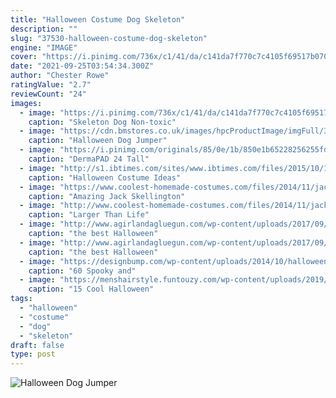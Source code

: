 ```yaml
---
title: "Halloween Costume Dog Skeleton"
description: ""
slug: "37530-halloween-costume-dog-skeleton"
engine: "IMAGE"
cover: "https://i.pinimg.com/736x/c1/41/da/c141da7f770c7c4105f69517b070269e--dog-halloween-halloween-party.jpg"
date: "2021-09-25T03:54:34.300Z"
author: "Chester Rowe"
ratingValue: "2.7"
reviewCount: "24"
images:
  - image: "https://i.pinimg.com/736x/c1/41/da/c141da7f770c7c4105f69517b070269e--dog-halloween-halloween-party.jpg"
    caption: "Skeleton Dog Non-toxic"
  - image: "https://cdn.bmstores.co.uk/images/hpcProductImage/imgFull/348634-348635-halloween-skeleton-dog-jumper-2.jpg"
    caption: "Halloween Dog Jumper"
  - image: "https://i.pinimg.com/originals/85/0e/1b/850e1b65228256255fdff4e5ee8eacbc.jpg"
    caption: "DermaPAD 24 Tall"
  - image: "http://s1.ibtimes.com/sites/www.ibtimes.com/files/2015/10/15/dog-dressed-halloween.jpg"
    caption: "Halloween Costume Ideas"
  - image: "https://www.coolest-homemade-costumes.com/files/2014/11/jack-skellington-nightmare-before-christmas-130329.jpeg"
    caption: "Amazing Jack Skellington"
  - image: "http://www.coolest-homemade-costumes.com/files/2014/11/jack-skellington-from-the-nightmare-before-christmas-129616-e1415677090516.jpg"
    caption: "Larger Than Life"
  - image: "http://www.agirlandagluegun.com/wp-content/uploads/2017/09/download.jpg"
    caption: "the best Halloween"
  - image: "http://www.agirlandagluegun.com/wp-content/uploads/2017/09/8f617a57db98a38f8a58d1a2c0da71f9.jpg"
    caption: "the best Halloween"
  - image: "https://designbump.com/wp-content/uploads/2014/10/halloween-pet-costumes-005.jpg"
    caption: "60 Spooky and"
  - image: "https://menshairstyle.funtouzy.com/wp-content/uploads/2019/09/Gorgeous-skull-makeup-and-a-costume-with-a-tie-20.jpg"
    caption: "15 Cool Halloween"
tags:
  - "halloween"
  - "costume"
  - "dog"
  - "skeleton"
draft: false
type: post
---
```



![Halloween Dog Jumper](https://cdn.bmstores.co.uk/images/hpcProductImage/imgFull/348634-348635-halloween-skeleton-dog-jumper-2.jpg "Halloween Dog Jumper")


<!--inArticleAds-->

<!--galleryOne-->


<!--inArticleAds-->

<!--galleryTwo-->


<!--galleryThree-->

